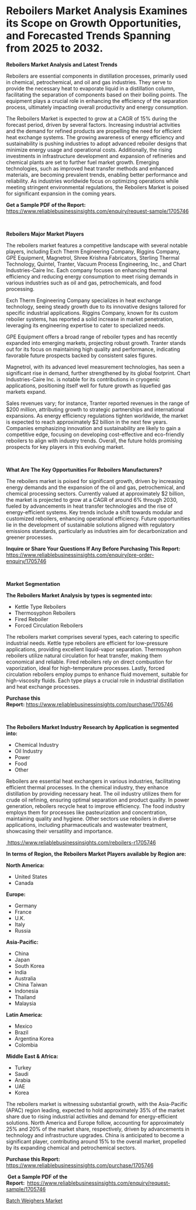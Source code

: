 <p><h1>Reboilers Market Analysis Examines its Scope on Growth Opportunities, and Forecasted Trends Spanning from 2025 to 2032.</h1></p><p><strong>Reboilers Market Analysis and Latest Trends</strong></p>
<p><p>Reboilers are essential components in distillation processes, primarily used in chemical, petrochemical, and oil and gas industries. They serve to provide the necessary heat to evaporate liquid in a distillation column, facilitating the separation of components based on their boiling points. The equipment plays a crucial role in enhancing the efficiency of the separation process, ultimately impacting overall productivity and energy consumption.</p><p>The Reboilers Market is expected to grow at a CAGR of 15% during the forecast period, driven by several factors. Increasing industrial activities and the demand for refined products are propelling the need for efficient heat exchange systems. The growing awareness of energy efficiency and sustainability is pushing industries to adopt advanced reboiler designs that minimize energy usage and operational costs. Additionally, the rising investments in infrastructure development and expansion of refineries and chemical plants are set to further fuel market growth. Emerging technologies, such as improved heat transfer methods and enhanced materials, are becoming prevalent trends, enabling better performance and reliability. As industries worldwide focus on optimizing operations while meeting stringent environmental regulations, the Reboilers Market is poised for significant expansion in the coming years.</p></p>
<p><strong>Get a Sample PDF of the Report:&nbsp;</strong> <a href="https://www.reliablebusinessinsights.com/enquiry/request-sample/1705746?utm_campaign=3499&utm_medium=2&utm_source=Github&utm_content=ia&utm_term=08042025&utm_id=reboilers">https://www.reliablebusinessinsights.com/enquiry/request-sample/1705746</a></p>
<p>&nbsp;</p>
<p><strong>Reboilers Major Market Players</strong></p>
<p><p>The reboilers market features a competitive landscape with several notable players, including Exch Therm Engineering Company, Riggins Company, GPE Equipment, Magnetrol, Shree Krishna Fabricators, Sterling Thermal Technology, Quintel, Tranter, Vacuum Process Engineering, Inc., and Chart Industries-Caire Inc. Each company focuses on enhancing thermal efficiency and reducing energy consumption to meet rising demands in various industries such as oil and gas, petrochemicals, and food processing.</p><p>Exch Therm Engineering Company specializes in heat exchange technology, seeing steady growth due to its innovative designs tailored for specific industrial applications. Riggins Company, known for its custom reboiler systems, has reported a solid increase in market penetration, leveraging its engineering expertise to cater to specialized needs.</p><p>GPE Equipment offers a broad range of reboiler types and has recently expanded into emerging markets, projecting robust growth. Tranter stands out for its focus on maintaining high quality and performance, indicating favorable future prospects backed by consistent sales figures.</p><p>Magnetrol, with its advanced level measurement technologies, has seen a significant rise in demand, further strengthened by its global footprint. Chart Industries-Caire Inc. is notable for its contributions in cryogenic applications, positioning itself well for future growth as liquefied gas markets expand.</p><p>Sales revenues vary; for instance, Tranter reported revenues in the range of $200 million, attributing growth to strategic partnerships and international expansions. As energy efficiency regulations tighten worldwide, the market is expected to reach approximately $2 billion in the next few years. Companies emphasizing innovation and sustainability are likely to gain a competitive edge, focusing on developing cost-effective and eco-friendly reboilers to align with industry trends. Overall, the future holds promising prospects for key players in this evolving market.</p></p>
<p>&nbsp;</p>
<p><strong>What Are The Key Opportunities For Reboilers Manufacturers?</strong></p>
<p><p>The reboilers market is poised for significant growth, driven by increasing energy demands and the expansion of the oil and gas, petrochemical, and chemical processing sectors. Currently valued at approximately $2 billion, the market is projected to grow at a CAGR of around 6% through 2030, fueled by advancements in heat transfer technologies and the rise of energy-efficient systems. Key trends include a shift towards modular and customized reboilers, enhancing operational efficiency. Future opportunities lie in the development of sustainable solutions aligned with regulatory emissions standards, particularly as industries aim for decarbonization and greener processes.</p></p>
<p><strong>Inquire or Share Your Questions If Any Before Purchasing This Report:</strong> <a href="https://www.reliablebusinessinsights.com/enquiry/pre-order-enquiry/1705746?utm_campaign=3499&utm_medium=2&utm_source=Github&utm_content=ia&utm_term=08042025&utm_id=reboilers">https://www.reliablebusinessinsights.com/enquiry/pre-order-enquiry/1705746</a></p>
<p>&nbsp;</p>
<p><strong>Market Segmentation</strong></p>
<p><strong>The Reboilers Market Analysis by types is segmented into:</strong></p>
<p><ul><li>Kettle Type Reboilers</li><li>Thermosyphon Reboilers</li><li>Fired Reboiler</li><li>Forced Circulation Reboilers</li></ul></p>
<p><p>The reboilers market comprises several types, each catering to specific industrial needs. Kettle type reboilers are efficient for low-pressure applications, providing excellent liquid-vapor separation. Thermosyphon reboilers utilize natural circulation for heat transfer, making them economical and reliable. Fired reboilers rely on direct combustion for vaporization, ideal for high-temperature processes. Lastly, forced circulation reboilers employ pumps to enhance fluid movement, suitable for high-viscosity fluids. Each type plays a crucial role in industrial distillation and heat exchange processes.</p></p>
<p><strong>Purchase this Report:&nbsp;</strong><a href="https://www.reliablebusinessinsights.com/purchase/1705746?utm_campaign=3499&utm_medium=2&utm_source=Github&utm_content=ia&utm_term=08042025&utm_id=reboilers">https://www.reliablebusinessinsights.com/purchase/1705746</a></p>
<p>&nbsp;</p>
<p><strong>The Reboilers Market Industry Research by Application is segmented into:</strong></p>
<p><ul><li>Chemical Industry</li><li>Oil Industry</li><li>Power</li><li>Food</li><li>Other</li></ul></p>
<p><p>Reboilers are essential heat exchangers in various industries, facilitating efficient thermal processes. In the chemical industry, they enhance distillation by providing necessary heat. The oil industry utilizes them for crude oil refining, ensuring optimal separation and product quality. In power generation, reboilers recycle heat to improve efficiency. The food industry employs them for processes like pasteurization and concentration, maintaining quality and hygiene. Other sectors use reboilers in diverse applications, including pharmaceuticals and wastewater treatment, showcasing their versatility and importance.</p></p>
<p><a href="https://www.reliablebusinessinsights.com/reboilers-r1705746?utm_campaign=3499&utm_medium=2&utm_source=Github&utm_content=ia&utm_term=08042025&utm_id=reboilers">&nbsp;https://www.reliablebusinessinsights.com/reboilers-r1705746</a></p>
<p><strong>In terms of Region, the Reboilers Market Players available by Region are:</strong></p>
<p>
    <p> <strong> North America: </strong>
        <ul>
            <li>United States</li>
            <li>Canada</li>
        </ul>
        </p> 
    <p> <strong> Europe: </strong>
        <ul>
            <li>Germany</li>
            <li>France</li>
            <li>U.K.</li>
            <li>Italy</li>
            <li>Russia</li>
        </ul>
        </p> 
    <p> <strong> Asia-Pacific: </strong>
        <ul>
            <li>China</li>
            <li>Japan</li>
            <li>South Korea</li>
            <li>India</li>
            <li>Australia</li>
            <li>China Taiwan</li>
            <li>Indonesia</li>
            <li>Thailand</li>
            <li>Malaysia</li>
        </ul>
        </p> 
    <p> <strong> Latin America: </strong>
        <ul>
            <li>Mexico</li>
            <li>Brazil</li>
            <li>Argentina Korea</li>
            <li>Colombia</li>
        </ul>
        </p> 
    <p> <strong> Middle East & Africa: </strong>
        <ul>
            <li>Turkey</li>
            <li>Saudi</li>
            <li>Arabia</li>
            <li>UAE</li>
            <li>Korea</li>
        </ul>
    </p>
    </p>
<p><p>The reboilers market is witnessing substantial growth, with the Asia-Pacific (APAC) region leading, expected to hold approximately 35% of the market share due to rising industrial activities and demand for energy-efficient solutions. North America and Europe follow, accounting for approximately 25% and 20% of the market share, respectively, driven by advancements in technology and infrastructure upgrades. China is anticipated to become a significant player, contributing around 15% to the overall market, propelled by its expanding chemical and petrochemical sectors.</p></p>
<p><strong>Purchase this Report: </strong><a href="https://www.reliablebusinessinsights.com/purchase/1705746?utm_campaign=3499&utm_medium=2&utm_source=Github&utm_content=ia&utm_term=08042025&utm_id=reboilers">https://www.reliablebusinessinsights.com/purchase/1705746</a></p>
<p>&nbsp;<strong>Get a Sample PDF of the Report:&nbsp;&nbsp;</strong><a href="https://www.reliablebusinessinsights.com/enquiry/request-sample/1705746?utm_campaign=3499&utm_medium=2&utm_source=Github&utm_content=ia&utm_term=08042025&utm_id=reboilers">https://www.reliablebusinessinsights.com/enquiry/request-sample/1705746</a></p>
<p><strong></strong></p>
<p><p><a href="https://github.com/cobinaydin13/Market-Research-Report-List-1/blob/main/batch-weighers-market.md?utm_campaign=3499&utm_medium=2&utm_source=Github&utm_content=ia&utm_term=08042025&utm_id=reboilers">Batch Weighers Market</a></p></p>
